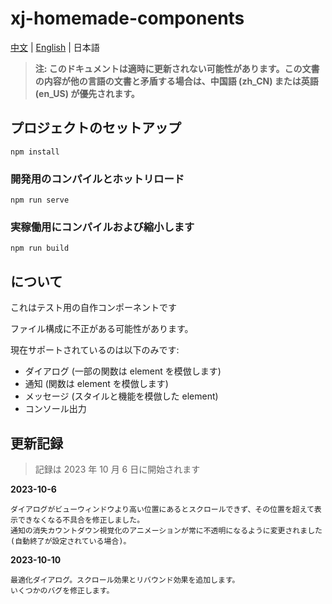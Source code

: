 # xj-homemade-components

[中文](README.md) | [English](README.en-US.md) | 日本語

> **注: このドキュメントは適時に更新されない可能性があります。この文書の内容が他の言語の文書と矛盾する場合は、中国語 (zh_CN) または英語 (en_US) が優先されます。**

## プロジェクトのセットアップ

```shell
npm install
```

### 開発用のコンパイルとホットリロード

```shell
npm run serve
```

### 実稼働用にコンパイルおよび縮小します

```shell
npm run build
```

## について

これはテスト用の自作コンポーネントです

ファイル構成に不正がある可能性があります。

現在サポートされているのは以下のみです:

- ダイアログ (一部の関数は element を模倣します)
- 通知 (関数は element を模倣します)
- メッセージ (スタイルと機能を模倣した element)
- コンソール出力

## 更新記録

> 記録は 2023 年 10 月 6 日に開始されます

**2023-10-6**

```
ダイアログがビューウィンドウより高い位置にあるとスクロールできず、その位置を超えて表示できなくなる不具合を修正しました。
通知の消失カウントダウン視覚化のアニメーションが常に不透明になるように変更されました (自動終了が設定されている場合)。
```

**2023-10-10**

```
最適化ダイアログ。スクロール効果とリバウンド効果を追加します。
いくつかのバグを修正します。
```